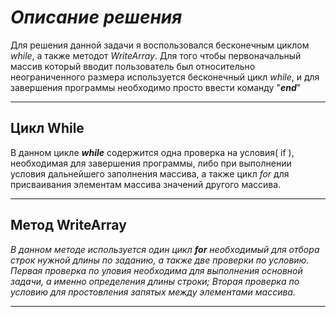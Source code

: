 # __*Описание решения*__

Для решения данной задачи я воспользовался бесконечным циклом *while*, а также методот *WriteArray*. Для того чтобы первоначальный массив который вводит пользователь был относительно неограниченного размера используется бесконечный цикл *while*, и для завершения программы необходимо просто ввести команду "**_end_**"
___
## Цикл **While**
В данном цикле **_while_** содержится одна проверка на условия( if ), необходимая для завершения программы, либо при выполнении условия дальнейшего заполнения массива, а также цикл *for* для присваивания элементам массива значений другого массива.
___
## Метод WriteArray
*В данном методе используется один цикл __*for*__ необходимый для отбора строк нужной длины по заданию, а также две проверки по условию. Первая проверка по уловия необходима для выполнения основной задачи, а именно определения длины строки; Вторая проверка по условию для простовления запятых между элементами массива.*
___
